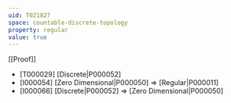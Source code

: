 ```yaml
---
uid: T021827
space: countable-discrete-topology
property: regular
value: true
---
```

[[Proof]]

* [T000029] [Discrete|P000052]
* [I000054] [Zero Dimensional|P000050] => [Regular|P000011]
* [I000066] [Discrete|P000052] => [Zero Dimensional|P000050]

